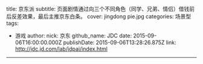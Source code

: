 title: 京东派
subtitle: 页面剧情通过向三个不同角色（同学、兄弟、情侣）借钱前后反差效果，最后主推京东白条。
cover: jingdong pie.jpg
categories: 场景型
tags:
  - 游戏
author:
  nick: 京东
  github_name: JDC
date: 2015-09-06T16:00:00.000Z
publishDate: 2015-09-06T13:28:26.875Z
link: http://jdc.jd.com/lab/jdpai/index.html
---